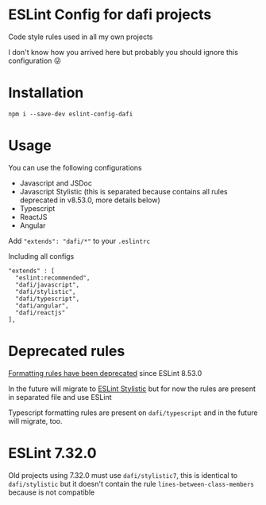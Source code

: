 # ESLint Config for dafi projects

Code style rules used in all my own projects

I don't know how you arrived here but probably you should ignore this configuration 😜

# Installation

    npm i --save-dev eslint-config-dafi

# Usage

You can use the following configurations 

- Javascript and JSDoc
- Javascript Stylistic (this is separated because contains all rules deprecated in v8.53.0, more details below)
- Typescript
- ReactJS
- Angular

Add `"extends": "dafi/*"` to your `.eslintrc`

Including all configs

    "extends" : [
      "eslint:recommended",
      "dafi/javascript",
      "dafi/stylistic",
      "dafi/typescript",
      "dafi/angular",
      "dafi/reactjs"
    ],

# Deprecated rules

[Formatting rules have been deprecated](https://eslint.org/blog/2023/10/deprecating-formatting-rules/) since ESLint 8.53.0 

In the future will migrate to [ESLint Stylistic](https://eslint.style/) but for now the rules are present in separated file and use ESLint

Typescript formatting rules are present on `dafi/typescript` and in the future will migrate, too.

# ESLint 7.32.0

Old projects using 7.32.0 must use `dafi/stylistic7`, this is identical to `dafi/stylistic` but it doesn't contain the rule `lines-between-class-members` because is not compatible


